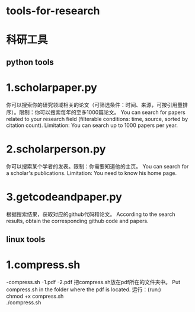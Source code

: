 # tools-for-research
# 科研工具
## python tools
# 1.scholarpaper.py
你可以搜索你的研究领域相关的论文（可筛选条件：时间、来源，可按引用量排序）。限制：你可以搜索每年的至多1000篇论文。
You can search for papers related to your research field (filterable conditions: time, source, sorted by citation count). Limitation: You can search up to 1000 papers per year.
# 2.scholarperson.py
你可以搜索某个学者的发表。限制：你需要知道他的主页。
You can search for a scholar's publications. Limitation: You need to know his home page.
# 3.getcodeandpaper.py
根据搜索结果，获取对应的github代码和论文。
According to the search results, obtain the corresponding github code and papers.
## linux tools
# 1.compress.sh
-compress.sh
-1.pdf
-2.pdf
把compress.sh放在pdf所在的文件夹中。
Put compress.sh in the folder where the pdf is located.
运行：(run:)  
chmod +x compress.sh  
./compress.sh
